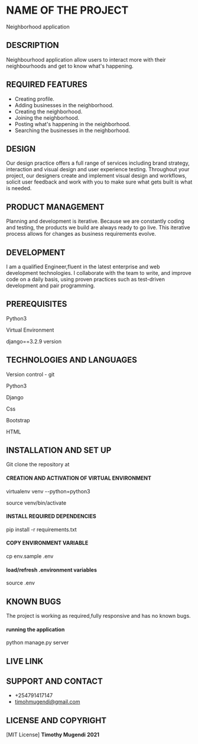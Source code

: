 # NAME OF THE PROJECT

Neighborhood application

## DESCRIPTION
Neighbourhood application allow users to interact more with their neighbourhoods and get to know what's happening.

## REQUIRED FEATURES

* Creating profile.
* Adding businesses in the neighborhood.
* Creating the neighborhood.
* Joining the neighborhood.
* Posting what's happening in the neighborhood.
* Searching the businesses in the neighborhood.

## DESIGN
Our design practice offers a full range of services including brand strategy, interaction and visual design and user experience testing.
Throughout your project, our designers create and implement visual design and workflows, solicit user feedback and work with you to make sure what gets built is what is needed.

## PRODUCT MANAGEMENT
Planning and development is iterative. Because we are constantly coding and testing, the products we build are always ready to go live. 
This iterative process allows for changes as business requirements evolve.

## DEVELOPMENT
I am a qualified Engineer,fluent in the latest enterprise and web development technologies.
I collaborate with the team to write, and improve code on a daily basis, using proven practices such as test-driven development and pair programming.


## PREREQUISITES

Python3

Virtual Environment

django==3.2.9 version

## TECHNOLOGIES AND LANGUAGES

Version control - git 

Python3

Django

Css 

Bootstrap

HTML

## INSTALLATION AND SET UP

Git clone the repository at 


#### CREATION AND ACTIVATION OF VIRTUAL ENVIRONMENT

virtualenv venv --python=python3

source venv/bin/activate

#### INSTALL REQUIRED DEPENDENCIES

pip install -r requirements.txt

#### COPY ENVIRONMENT VARIABLE

cp env.sample .env

#### load/refresh .environment variables

source .env

## KNOWN BUGS
The project is working as required,fully responsive and has no known bugs.

#### running the application

python manage.py server

## LIVE LINK


 ## SUPPORT AND CONTACT
 * +254791417147
 * timohmugendi@gmail.com
 

 ## LICENSE AND COPYRIGHT
[MIT License] **Timothy Mugendi** **2021**